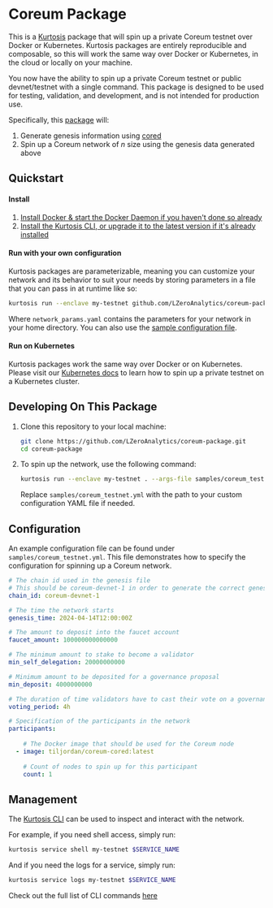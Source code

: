 # Coreum Package

This is a [Kurtosis][kurtosis-repo] package that will spin up a private Coreum testnet over Docker or Kubernetes. Kurtosis packages are entirely reproducible and composable, so this will work the same way over Docker or Kubernetes, in the cloud or locally on your machine.

You now have the ability to spin up a private Coreum testnet or public devnet/testnet with a single command. This package is designed to be used for testing, validation, and development, and is not intended for production use.

Specifically, this [package][package-reference] will:

1. Generate genesis information using [cored](https://github.com/CoreumFoundation/coreum)
2. Spin up a Coreum network of *n* size using the genesis data generated above

## Quickstart

#### Install
1. [Install Docker & start the Docker Daemon if you haven't done so already][docker-installation]
2. [Install the Kurtosis CLI, or upgrade it to the latest version if it's already installed][kurtosis-cli-installation]

#### Run with your own configuration

Kurtosis packages are parameterizable, meaning you can customize your network and its behavior to suit your needs by storing parameters in a file that you can pass in at runtime like so:

```bash
kurtosis run --enclave my-testnet github.com/LZeroAnalytics/coreum-package --args-file network_params.yaml
```

Where `network_params.yaml` contains the parameters for your network in your home directory. You can also use the [sample configuration file](samples/coreum_testnet.yml).

#### Run on Kubernetes

Kurtosis packages work the same way over Docker or on Kubernetes. Please visit our [Kubernetes docs](https://docs.kurtosis.com/k8s) to learn how to spin up a private testnet on a Kubernetes cluster.

## Developing On This Package
1. Clone this repository to your local machine:
   ```bash
   git clone https://github.com/LZeroAnalytics/coreum-package.git
   cd coreum-package
   ```

2. To spin up the network, use the following command:
   ```bash
   kurtosis run --enclave my-testnet . --args-file samples/coreum_testnet.yml
   ```

   Replace `samples/coreum_testnet.yml` with the path to your custom configuration YAML file if needed.

## Configuration
An example configuration file can be found under `samples/coreum_testnet.yml`. This file demonstrates how to specify the configuration for spinning up a Coreum network.

````yaml
# The chain id used in the genesis file
# This should be coreum-devnet-1 in order to generate the correct genesis
chain_id: coreum-devnet-1

# The time the network starts
genesis_time: 2024-04-14T12:00:00Z

# The amount to deposit into the faucet account
faucet_amount: 100000000000000

# The minimum amount to stake to become a validator
min_self_delegation: 20000000000

# Minimum amount to be deposited for a governance proposal
min_deposit: 4000000000

# The duration of time validators have to cast their vote on a governance proposal
voting_period: 4h

# Specification of the participants in the network
participants:
  
    # The Docker image that should be used for the Coreum node
  - image: tiljordan/coreum-cored:latest
    
    # Count of nodes to spin up for this participant
    count: 1
````
## Management

The [Kurtosis CLI](https://docs.kurtosis.com/cli) can be used to inspect and interact with the network.

For example, if you need shell access, simply run:

```bash
kurtosis service shell my-testnet $SERVICE_NAME
```

And if you need the logs for a service, simply run:

```bash
kurtosis service logs my-testnet $SERVICE_NAME
```

Check out the full list of CLI commands [here](https://docs.kurtosis.com/cli)
<!------------------------ Only links below here -------------------------------->

[docker-installation]: https://docs.docker.com/get-docker/
[kurtosis-cli-installation]: https://docs.kurtosis.com/install
[kurtosis-repo]: https://github.com/kurtosis-tech/kurtosis
[enclave]: https://docs.kurtosis.com/advanced-concepts/enclaves/
[package-reference]: https://docs.kurtosis.com/advanced-concepts/packages